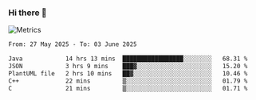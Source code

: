 ### Hi there 👋

![Metrics](https://github.com/radoapx/radoapx/blob/main/github-metrics.svg)

<!--START_SECTION:waka-->

```txt
From: 27 May 2025 - To: 03 June 2025

Java            14 hrs 13 mins  █████████████████░░░░░░░░   68.31 %
JSON            3 hrs 9 mins    ███▓░░░░░░░░░░░░░░░░░░░░░   15.20 %
PlantUML file   2 hrs 10 mins   ██▓░░░░░░░░░░░░░░░░░░░░░░   10.46 %
C++             22 mins         ▒░░░░░░░░░░░░░░░░░░░░░░░░   01.79 %
C               21 mins         ▒░░░░░░░░░░░░░░░░░░░░░░░░   01.71 %
```

<!--END_SECTION:waka-->

<!--
**radoapx/radoapx** is a ✨ _special_ ✨ repository because its `README.md` (this file) appears on your GitHub profile.

Here are some ideas to get you started:

- 🔭 I’m currently working on ...
- 🌱 I’m currently learning ...
- 👯 I’m looking to collaborate on ...
- 🤔 I’m looking for help with ...
- 💬 Ask me about ...
- 📫 How to reach me: ...
- 😄 Pronouns: ...
- ⚡ Fun fact: ...
-->
